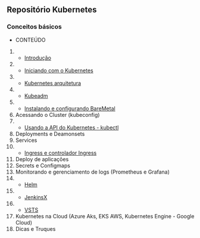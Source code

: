 ## Repositório Kubernetes

### Conceitos básicos 

* CONTEÚDO

1. * [Introdução](https://github.com/concrete-cristian-trucco/kubernetes-basico)
2. * [Iniciando com o Kubernetes](https://kubernetes.io/docs/tutorials/kubernetes-basics/)
3. * [Kubernetes arquitetura](https://github.com/concrete-cristian-trucco/kubernetes-basico/blob/master/k8s/arquitetura/Readme.md)
4. * [Kubeadm](https://github.com/concrete-cristian-trucco/kubernetes-basico/blob/master/k8s/kubeadm.md)
5. * [Instalando e configurando BareMetal](https://github.com/concrete-cristian-trucco/kubernetes-basico/blob/master/k8s/setup-baremetal-kubeadm.md)
6. Acessando o Cluster (kubeconfig)
7. * [Usando a API do Kubernetes - kubectl](https://github.com/concrete-cristian-trucco/kubernetes-basico/blob/master/k8s/kubectl.md)
8. Deployments e Deamonsets
9. Services
10. * [Ingress e controlador Ingress](https://github.com/concrete-cristian-trucco/kubernetes-basico/tree/master/k8s/ingress-controller)
11. Deploy de aplicações 
12. Secrets e Configmaps
13. Monitorando e gerenciamento de logs (Prometheus e Grafana)
14. * [Helm](https://helm.sh/)
15. * [JenkinsX](https://jenkins-x.io/getting-started/install/)
16. * [VSTS](https://azure.microsoft.com/pt-br/services/visual-studio-team-services/)
17. Kubernetes na Cloud (Azure Aks, EKS AWS, Kubernetes Engine - Google Cloud)
18. Dicas e Truques
